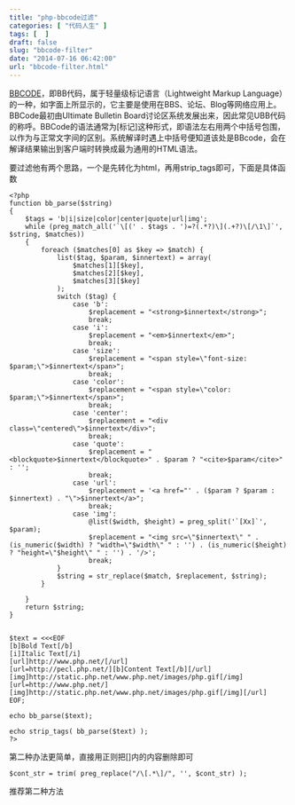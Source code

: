 ```yaml
---
title: "php-bbcode过滤"
categories: [ "代码人生" ]
tags: [  ]
draft: false
slug: "bbcode-filter"
date: "2014-07-16 06:42:00"
url: "bbcode-filter.html"
---
```


[BBCODE][1]，即BB代码，属于轻量级标记语言（Lightweight Markup Language）的一种，如字面上所显示的，它主要是使用在BBS、论坛、Blog等网络应用上。BBCode最初由Ultimate Bulletin Board讨论区系统发展出来，因此常见UBB代码的称呼。BBCode的语法通常为[标记]这种形式，即语法左右用两个中括号包围，以作为与正常文字间的区别。系统解译时遇上中括号便知道该处是BBcode，会在解译结果输出到客户端时转换成最为通用的HTML语法。

要过滤他有两个思路，一个是先转化为html，再用strip_tags即可，下面是具体函数


    <?php
    function bb_parse($string)
    {
    	$tags = 'b|i|size|color|center|quote|url|img';
    	while (preg_match_all('`\[(' . $tags . ')=?(.*?)\](.+?)\[/\1\]`', $string, $matches))
    	{
    		foreach ($matches[0] as $key => $match) {
    			list($tag, $param, $innertext) = array(
    				$matches[1][$key],
    				$matches[2][$key],
    				$matches[3][$key]
    			);
    			switch ($tag) {
    				case 'b':
    					$replacement = "<strong>$innertext</strong>";
    					break;
    				case 'i':
    					$replacement = "<em>$innertext</em>";
    					break;
    				case 'size':
    					$replacement = "<span style=\"font-size: $param;\">$innertext</span>";
    					break;
    				case 'color':
    					$replacement = "<span style=\"color: $param;\">$innertext</span>";
    					break;
    				case 'center':
    					$replacement = "<div class=\"centered\">$innertext</div>";
    					break;
    				case 'quote':
    					$replacement = "<blockquote>$innertext</blockquote>" . $param ? "<cite>$param</cite>" : '';
    					break;
    				case 'url':
    					$replacement = '<a href="' . ($param ? $param : $innertext) . "\">$innertext</a>";
    					break;
    				case 'img':
    					@list($width, $height) = preg_split('`[Xx]`', $param);
    					$replacement = "<img src=\"$innertext\" " . (is_numeric($width) ? "width=\"$width\" " : '') . (is_numeric($height) ? "height=\"$height\" " : '') . '/>';
    					break;
    			}
    			$string = str_replace($match, $replacement, $string);
    		}
    
    	}
    	return $string;
    }
    
    
    $text = <<<EOF
    [b]Bold Text[/b]
    [i]Italic Text[/i]
    [url]http://www.php.net/[/url]
    [url=http://pecl.php.net/][b]Content Text[/b][/url]
    [img]http://static.php.net/www.php.net/images/php.gif[/img]
    [url=http://www.php.net/][img]http://static.php.net/www.php.net/images/php.gif[/img][/url]
    EOF;
    
    echo bb_parse($text);
    
    echo strip_tags( bb_parse($text) );
    ?> 

第二种办法更简单，直接用正则把[]内的内容删除即可

    $cont_str = trim( preg_replace("/\[.*\]/", '', $cont_str) );

推荐第二种方法

  [1]: http://zh.wikipedia.org/wiki/BBCode